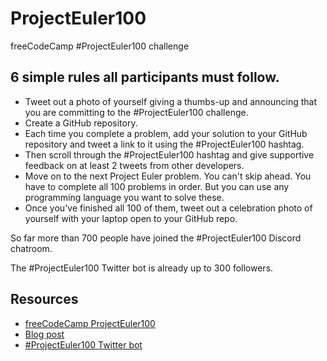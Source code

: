# ProjectEuler100

freeCodeCamp #ProjectEuler100 challenge

## 6 simple rules all participants must follow.

- Tweet out a photo of yourself giving a thumbs-up and announcing that you are committing to the #ProjectEuler100 challenge.
- Create a GitHub repository.
- Each time you complete a problem, add your solution to your GitHub repository and tweet a link to it using the #ProjectEuler100 hashtag.
- Then scroll through the #ProjectEuler100 hashtag and give supportive feedback on at least 2 tweets from other developers.
- Move on to the next Project Euler problem. You can't skip ahead. You have to complete all 100 problems in order. But you can use any programming language you want to solve these.
- Once you've finished all 100 of them, tweet out a celebration photo of yourself with your laptop open to your GitHub repo.

So far more than 700 people have joined the #ProjectEuler100 Discord chatroom.

The #ProjectEuler100 Twitter bot is already up to 300 followers.

## Resources

- [freeCodeCamp ProjectEuler100](https://www.freecodecamp.org/learn/project-euler/#project-euler-problems-1-to-100)
- [Blog post](https://www.freecodecamp.org/news/an-update-on-the-projecteuler100-and-awscertified-challenges/)
- [#ProjectEuler100 Twitter bot](https://twitter.com/ProjectEuler100)
